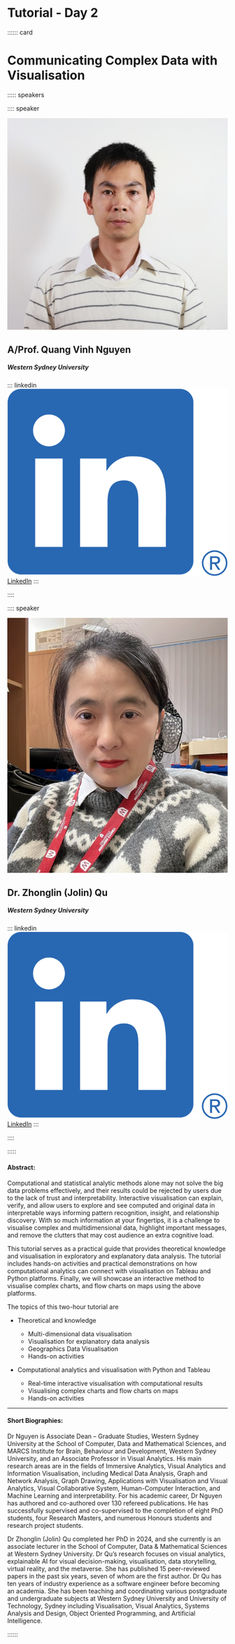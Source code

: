 # Tutorial - Day 2
:::::: card

# Communicating Complex Data with Visualisation

::::: speakers

:::: speaker

![Quang Vinh Nguyen](./media/Speech/Tutorial/Quang%20Vinh%20Nguyen.jpg)

## A/Prof. Quang Vinh Nguyen

##### Western Sydney University

::: linkedin
![Logo](./media/LinkedIn.png) [LinkedIn](https://www.linkedin.com/in/quang-vinh-nguyen-64034320)
:::

::::


:::: speaker

![Jolin Qu](./media/Speech/Tutorial/Jolin%20Qu.jpg)

## Dr. Zhonglin (Jolin) Qu

##### Western Sydney University

::: linkedin
![Logo](./media/LinkedIn.png) [LinkedIn](https://www.linkedin.com/in/jolinqu/)
:::

::::

:::::

#### Abstract:
Computational and statistical analytic methods alone may not solve the big data problems effectively, and their results could be rejected by users due to the lack of trust and interpretability. Interactive visualisation can explain, verify, and allow users to explore and see computed and original data in interpretable ways informing pattern recognition, insight, and relationship discovery. With so much information at your fingertips, it is a challenge to visualise complex and multidimensional data, highlight important messages, and remove the clutters that may cost audience an extra cognitive load. 

This tutorial serves as a practical guide that provides theoretical knowledge and visualisation in exploratory and explanatory data analysis. The tutorial includes hands-on activities and practical demonstrations on how computational analytics can connect with visualisation on Tableau and Python platforms. Finally, we will showcase an interactive method to visualise complex charts, and flow charts on maps using the above platforms. 

The topics of this two-hour tutorial are

- Theoretical and knowledge
  + Multi-dimensional data visualisation
  + Visualisation for explanatory data analysis
  + Geographics Data Visualisation
  + Hands-on activities
 
- Computational analytics and visualisation with Python and Tableau
  + Real-time interactive visualisation with computational results
  + Visualising complex charts and flow charts on maps
  + Hands-on activities


---

#### Short Biographies:

Dr Nguyen is Associate Dean – Graduate Studies, Western Sydney University at the School of Computer, Data and Mathematical Sciences, and MARCS Institute for Brain, Behaviour and Development, Western Sydney University, and an Associate Professor in Visual Analytics. His main research areas are in the fields of Immersive Analytics, Visual Analytics and Information Visualisation, including Medical Data Analysis, Graph and Network Analysis, Graph Drawing, Applications with Visualisation and Visual Analytics, Visual Collaborative System, Human-Computer Interaction, and Machine Learning and interpretability. For his academic career, Dr Nguyen has authored and co-authored over 130 refereed publications. He has successfully supervised and co-supervised to the completion of eight PhD students, four Research Masters, and numerous Honours students and research project students.

Dr Zhonglin (Jolin) Qu completed her PhD in 2024, and she currently is an associate lecturer in the School of Computer, Data & Mathematical Sciences at Western Sydney University. Dr Qu’s research focuses on visual analytics, explainable AI for visual decision-making, visualisation, data storytelling, virtual reality, and the metaverse. She has published 15 peer-reviewed papers in the past six years, seven of whom are the first author. Dr Qu has ten years of industry experience as a software engineer before becoming an academia. She has been teaching and coordinating various postgraduate and undergraduate subjects at Western Sydney University and University of Technology, Sydney including Visualisation, Visual Analytics, Systems Analysis and Design, Object Oriented Programming, and Artificial Intelligence.

::::::